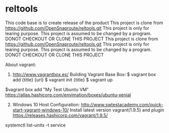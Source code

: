 # reltools
This code base is to create release of the product
This project is clone from https://github.com/OpenSnaproute/reltools.git 
This project is only for learing purpose.
This project is assumed to be changed by a program. 
DONOT CHECKOUT OR CLONE THIS PROJECT
This project is clone from https://github.com/OpenSnaproute/reltools.git 
This project is only for learing purpose.
This project is assumed to be changed by a program. 
DONOT CHECKOUT OR CLONE THIS PROJECT


About vagrant:

1. http://www.vagrantbox.es/
  Building Vagrant Base Box:
    $ vagrant box add {title} {url}
    $ vagrant init {title}
    $ vagrant up
 
  $vagrant box add "My Test Ubuntu VM" https://atlas.hashicorp.com/envimation/boxes/ubuntu-xenial

2. Windows 10 Host Configuration:
  http://www.swtestacademy.com/quick-start-vagrant-windows-10/
  Install latest version vagrant(1.9.5) and plugin
  https://releases.hashicorp.com/vagrant/1.9.5/
  
  systemctl list-units -t service
 
